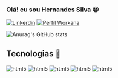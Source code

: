 ### Olá! eu sou Hernandes Silva 😀

[![Linkerdin](https://img.shields.io/badge/LinkedIn-0077B5?style=for-the-badge&logo=linkedin&logoColor=white)](https://www.linkedin.com/in/hernandes-matheus-1536b2215/)
[![Perfil Workana](https://img.shields.io/badge/workana-2962FF?style=for-the-badge&logo=Workanae&logoColor=white)](https://www.workana.com/freelancer/51ac9e1315e15abdef581e6ba8d02f8f)

![Anurag's GitHub stats](https://github-readme-stats.vercel.app/api?username=Hernandes-Silva&show_icons=true&theme=radical)

## Tecnologias 🚀
<div style="display: inline_block">
  <img src = "https://img.shields.io/badge/Python-3776AB?style=for-the-badge&logo=python&logoColor=white" alt="html5" align="center" />
  <img src = "https://img.shields.io/badge/Django-092E20?style=for-the-badge&logo=django&logoColor=white" alt="html5" align="center" />
  <img src = "https://img.shields.io/badge/PostgreSQL-316192?style=for-the-badge&logo=postgresql&logoColor=white" alt="html5" align="center" />
  <img src = "https://img.shields.io/badge/react-%2320232a.svg?style=for-the-badge&logo=react&logoColor=%2361DAFB" alt="html5" align="center" />
  <img src = "https://img.shields.io/badge/React_Native-20232A?style=for-the-badge&logo=react&logoColor=61DAFB" alt="html5" align="center" />
</div

